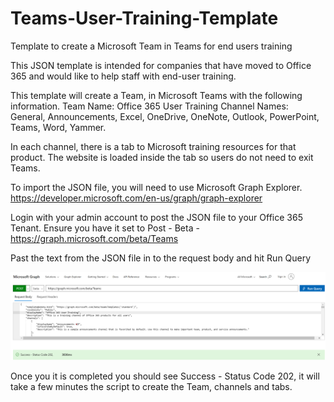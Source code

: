 # Teams-User-Training-Template
Template to create a Microsoft Team in Teams for end users training

This JSON template is intended for companies that have moved to Office 365 and would like to help staff with end-user training.

This template will create a Team, in Microsoft Teams with the following information.
Team Name:		Office 365 User Training
Channel Names:	General, Announcements, Excel, OneDrive, OneNote, Outlook, PowerPoint, Teams, Word, Yammer.

In each channel, there is a tab to Microsoft training resources for that product. The website is loaded inside the tab so users do not need to exit Teams.

To import the JSON file, you will need to use Microsoft Graph Explorer.
https://developer.microsoft.com/en-us/graph/graph-explorer

Login with your admin account to post the JSON file to your Office 365 Tenant. Ensure you have it set to Post - Beta - https://graph.microsoft.com/beta/Teams

Past the text from the JSON file in to the request body and hit Run Query

![](/images/Microsoft%20Graph%20Explorer%20Post%20Success.png)

Once you it is completed you should see Success - Status Code 202, it will take a few minutes the script to create the Team, channels and tabs.
